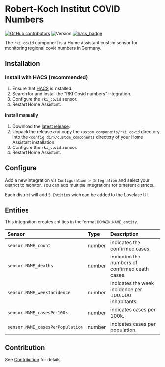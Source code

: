 # Robert-Koch Institut COVID Numbers

[![GitHub contributors](https://img.shields.io/github/contributors/thebino/rki_covid)](https://github.com/thebino/rki_covid/graphs/contributors)
![Version](https://img.shields.io/github/v/release/thebino/rki_covid)
[![hacs_badge](https://img.shields.io/badge/HACS-Default-orange.svg)](https://github.com/custom-components/hacs)

The `rki_covid` component is a Home Assistant custom sensor for monitoring regional covid numbers in Germany.


## Installation
### Install with HACS (recommended)
1. Ensure that [HACS](https://community.home-assistant.io/t/custom-component-hacs) is installed.
2. Search for and install the "RKI Covid numbers" integration.
3. Configure the `rki_covid` sensor.
4. Restart Home Assistant.

#### Install manually
1. Download the [latest release](https://github.com/thebino/rki_covid/releases/latest).
2. Unpack the release and copy the `custom_components/rki_covid` directory
   into the `<config dir>/custom_components` directory of your Home Assistant installation.
3. Configure the `rki_covid` sensor.
4. Restart Home Assistant.


## Configure
Add a new integration via `Configuration > Integration` and select your district to monitor.
You can add multiple integrations for different districts.

Each district will add `5 Entities` wich can be added to the Lovelace UI.


## Entities
This integration creates entities in the format `DOMAIN.NAME_entity`.

|Sensor  |Type|Description
|:-----------|:---|:------------
|`sensor.NAME_count`| number | indicates the confirmed cases.
|`sensor.NAME_deaths`| number | indicates the numbers of confirmed death cases.
|`sensor.NAME_weekIncidence`| number | indicates the week incidence per 100.000 inhabitants.
|`sensor.NAME_casesPer100k`| number | indicates cases per 100k.
|`sensor.NAME_casesPerPopulation`| number | indicates cases per population.


## Contribution
See [Contribution](CONTRIBUTING.md) for details.
